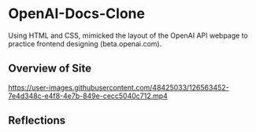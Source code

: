 # OpenAI-Docs-Clone
Using HTML and CSS, mimicked the layout of the OpenAI API webpage to practice frontend designing (beta.openai.com). 

## Overview of Site

https://user-images.githubusercontent.com/48425033/126563452-7e4d348c-e4f8-4e7b-849e-cecc5040c712.mp4


## Reflections 
